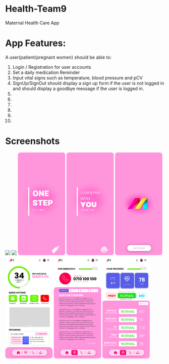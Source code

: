 ﻿# Health-Team9
 Maternal Health Care App

# App Features:
A user(patient/pregnant women) should be able to:
1. Login / Registration for user accounts 
2. Set a daily medication Reminder
3. Input vital signs such as temperature, blood pressure  and pCV
4. SignUp/SignOut should display a sign up form if the user is not logged in and should display a goodbye message if the user is logged in.
5. 
6.
7.
8.
9.
10.

# Screenshots
<div>
<img src="https://user-images.githubusercontent.com/52883664/201880896-7fd83f04-9020-488b-90f4-1e09c8d0112a.jpg" width="150px"/>
<img src="https://user-images.githubusercontent.com/52883664/201880943-4b9136b6-160c-428e-b949-9529e99272db.jpg" width="150px"/>
<img src="https://github.com/Alex-Gichau/Health-Team9/blob/a583b119b022cb3f46e55b128a63aa15ada0af78/app/src/main/res/screenshots/Splash2/iPhone%2013%20Pro%20Max.jpg" width="150px"/>
<img src="https://github.com/Alex-Gichau/Health-Team9/blob/a583b119b022cb3f46e55b128a63aa15ada0af78/app/src/main/res/screenshots/Splash1/iPhone%2013%20Pro%20Max.jpg" width="150px"/>
<img src="https://github.com/Alex-Gichau/Health-Team9/blob/a583b119b022cb3f46e55b128a63aa15ada0af78/app/src/main/res/screenshots/Splash0/iPhone%2013%20Pro%20Max.jpg" width="150px"/>
<img src="https://github.com/Alex-Gichau/Health-Team9/blob/development/app/src/main/res/screenshots/iPhone%2013%20Pro%20Max.jpg" width="150px"/>
<img src="https://github.com/Alex-Gichau/Health-Team9/blob/development/app/src/main/res/screenshots/HospitalContact/iPhone%2013%20Pro%20Max.jpg" width="150px"/>
<img src="https://github.com/Alex-Gichau/Health-Team9/blob/development/app/src/main/res/screenshots/Progress/iPhone%2013%20Pro%20Max.jpg" width="150px"/>
</div>
